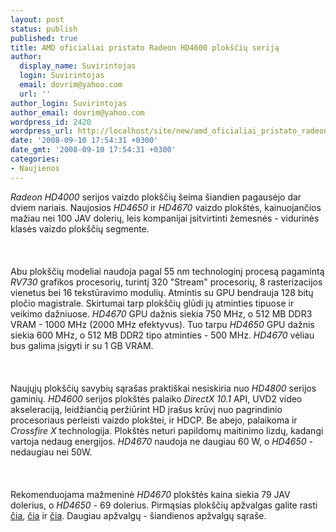 ```yaml
---
layout: post
status: publish
published: true
title: AMD oficialiai pristato Radeon HD4600 plokščių seriją
author:
  display_name: Suvirintojas
  login: Suvirintojas
  email: dovrim@yahoo.com
  url: ''
author_login: Suvirintojas
author_email: dovrim@yahoo.com
wordpress_id: 2420
wordpress_url: http://localhost/site/new/amd_oficialiai_pristato_radeon_hd4600_ploksciu_serija/
date: '2008-09-10 17:54:31 +0300'
date_gmt: '2008-09-10 17:54:31 +0300'
categories:
- Naujienos
---
```

<p><i>Radeon HD4000</i> serijos vaizdo plokščių šeima šiandien pagausėjo dar dviem nariais. Naujosios <i>HD4650</i> ir <i>HD4670</i> vaizdo plokštės, kainuojančios mažiau nei 100 JAV dolerių, leis kompanijai įsitvirtinti žemesnės - vidurinės klasės vaizdo plokščių segmente.<br />
<br><br />
<br>Abu plokščių modeliai naudoja pagal 55 nm technologinį procesą pagamintą <i>RV730</i> grafikos procesorių, turintį 320 &quot;Stream&quot; procesorių, 8 rasterizacijos vienetus bei 16 tekstūravimo modulių. Atmintis su GPU bendrauja 128 bitų pločio magistrale. Skirtumai tarp plokščių glūdi jų atminties tipuose ir veikimo dažniuose. <i>HD4670</i> GPU dažnis siekia 750 MHz, o 512 MB DDR3 VRAM - 1000 MHz (2000 MHz efektyvus). Tuo tarpu <i>HD4650</i> GPU dažnis siekia 600 MHz, o 512 MB DDR2 tipo atminties - 500 MHz. <i>HD4670</i> vėliau bus galima įsigyti ir su 1 GB VRAM.<br />
<br><br />
<br>Naujųjų plokščių savybių sąrašas praktiškai nesiskiria nuo <i>HD4800</i> serijos gaminių. <i>HD4600</i> serijos plokštės palaiko <i>DirectX 10.1</i> API, UVD2 video akseleraciją, leidžiančią peržiūrint HD įrašus krūvį nuo pagrindinio procesoriaus perleisti vaizdo plokštei, ir HDCP. Be abejo, palaikoma ir <i>Crossfire X</i> technologija. Plokštės neturi papildomų maitinimo lizdų, kadangi vartoja nedaug energijos. <i>HD4670</i> naudoja ne daugiau 60 W, o <i>HD4650</i> - nedaugiau nei 50W.<br />
<br><br />
<br>Rekomenduojama mažmeninė <i>HD4670</i> plokštės kaina siekia 79 JAV dolerius, o <i>HD4650</i> - 69 dolerius. Pirmąsias plokščių apžvalgas galite rasti <a class="ns" href="http://www.anandtech.com/video/showdoc.aspx?i=3405">čia</a>, <a class="ns" href="http://www.hothardware.com/Articles/ATI-Radeon-HD-4670-Redefining-The-Mainstream/">čia</a> ir <a class="ns" href="http://www.techpowerup.com/reviews/Powercolor/HD_4670/">čia</a>. Daugiau apžvalgų - šiandienos apžvalgų sąraše.<br />
<br><br />
<br><br />
<br></p>
